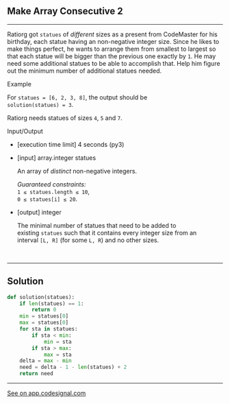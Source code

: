 ## Make Array Consecutive 2
---
Ratiorg got `statues` of *different* sizes as a present from CodeMaster for his birthday, each statue having an non-negative integer size. Since he likes to make things perfect, he wants to arrange them from smallest to largest so that each statue will be bigger than the previous one exactly by `1`. He may need some additional statues to be able to accomplish that. Help him figure out the minimum number of additional statues needed.

Example

For `statues = [6, 2, 3, 8]`, the output should be\
`solution(statues) = 3`.

Ratiorg needs statues of sizes `4`, `5` and `7`.

Input/Output

-   [execution time limit] 4 seconds (py3)

-   [input] array.integer statues

    An array of *distinct* non-negative integers.

    *Guaranteed constraints:*\
    `1 ≤ statues.length ≤ 10`,\
    `0 ≤ statues[i] ≤ 20`.

-   [output] integer

    The minimal number of statues that need to be added to existing `statues` such that it contains every integer size from an interval `[L, R]` (for some `L, R`) and no other sizes.


<br>

---
## Solution

```python
def solution(statues):
    if len(statues) == 1:
        return 0
    min = statues[0]
    max = statues[0]
    for sta in statues:
        if sta < min:
            min = sta
        if sta > max:
            max = sta
    delta = max - min
    need = delta - 1 - len(statues) + 2
    return need

```

---
[See on app.codesignal.com](https://app.codesignal.com/arcade/intro/level-2/bq2XnSr5kbHqpHGJC)